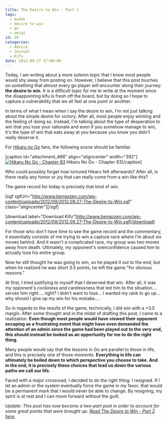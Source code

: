 ```yaml
---
title: The Desire to Win - Part 1
tags:
  - baduk
  - desire to win
  - go
  - weiqi
id: 29
categories:
  - Advice
  - Journal
  - Kifu
date: 2012-09-27 17:00:00
---
```


Today, I am writing about a more solemn topic that I know most people would shy away from posting on. However, I believe that this post touches on something that almost every go player will encounter along their journey: **the desire to win**. It is a difficult topic for me to write at the moment since the disappointing kifu is fresh off the board, but by doing so I hope to capture a vulnerability that we all feel at one point or another.

<!--more-->

In terms of what I mean when I say the desire to win, I'm not just talking about the simple desire for victory. After all, most people enjoy winning and the feeling of doing so. Instead, I'm talking about the type of desperation to win that you lose your rationale and even if you somehow manage to win, it's the type of win that eats away at you because you know you didn't really deserve it.

For <span style="text-decoration: underline;">Hikaru no Go</span> fans, the following scene should be familiar.

[caption id="attachment_466" align="aligncenter" width="392"][![](http://www.bengozen.com/wp-content/uploads/2012/09/hikaru83_06.jpg "Hikaru No Go - Chapter 83")](http://www.bengozen.com/wp-content/uploads/2012/09/hikaru83_06.jpg) Hikaru No Go - Chapter 83[/caption]

Who could possibly forget how tortured Hikaru felt afterwards? After all, is there really any honor or joy that can really come from a win like this?

The game record for today is precisely that kind of win.

[sgf sgfUrl="http://www.bengozen.com/wp-content/uploads/2012/09/2012.09.27-The-Desire-to-Win.sgf" class="aligncenter"][/sgf]

[download label="Download Kifu"]http://www.bengozen.com/wp-content/uploads/2012/09/2012.09.27-The-Desire-to-Win.sgf[/download]

For those who don't have time to see the game record and the commentary, it essentially consists of me trying to win a capture race where I'm about six moves behind. And it wasn't a complicated race, my group was two moves away from death. Ultimately, my opponent's overconfidence caused him to actually lose his entire group.

Now he still thought he was going to win, so he played it out to the end; but when he realized he was short 3.5 points, he left the game "for obvious reasons."

At first, I tried justifying to myself that I deserved that win. After all, it was my opponent's cockiness and carelessness that led him to the situation.... serves him right.... right? I didn't want to lose... I wanted my rank to go up... why should I give up my win for his mistake....

So in regards to the results of the game, technically, I did win with a +3.5 margin. After some thought and in the midst of drafting this post, I came to a realization. **Even though most people would have viewed their opponent escaping as a frustrating event that might have even demanded the attention of an admin since the game had been played out to the very end, this should instead be looked as an opportunity for me to do the right thing.**

Many people would say that the lessons in Go are parallel to those in life, and this is precisely one of those moments. **Everything in life can ultimately be boiled down to which perspective you choose to take. And in the end, it is precisely these choices that lead us down the various paths we call our life.**

Faced with a major crossroad, I decided to do the right thing: I resigned. If I let an admin or the system eventually force the game in my favor, that would be a permanent mark that I would never be able to change. By resigning, my spirit is at rest and I can move forward without the guilt.

_Update: This post has now become a two-part post in order to account for some great points that were brought up. [Read The Desire to Win - Part 2 here](http://www.bengozen.com/the-desire-to-win-part-2/ "The Desire to Win – Part 2")._